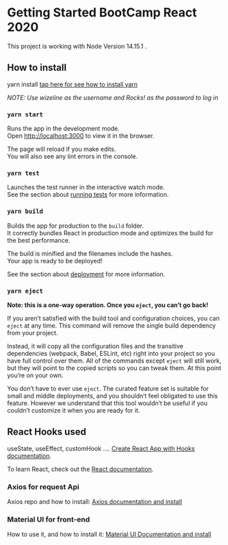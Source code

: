 # Getting Started BootCamp React 2020

This project is working with Node Version 14.15.1 [](https://nodejs.org/en/download/).

## How to install

yarn install [tap here for see how to install yarn](https://classic.yarnpkg.com/en/docs/install/#mac-stable)

*NOTE: Use wizeline as the username and Rocks! as the password to log in*

### `yarn start`

Runs the app in the development mode.\
Open [http://localhost:3000](http://localhost:3000) to view it in the browser.

The page will reload if you make edits.\
You will also see any lint errors in the console.

### `yarn test`

Launches the test runner in the interactive watch mode.\
See the section about [running tests](https://facebook.github.io/create-react-app/docs/running-tests) for more information.

### `yarn build`

Builds the app for production to the `build` folder.\
It correctly bundles React in production mode and optimizes the build for the best performance.

The build is minified and the filenames include the hashes.\
Your app is ready to be deployed!

See the section about [deployment](https://facebook.github.io/create-react-app/docs/deployment) for more information.

### `yarn eject`

**Note: this is a one-way operation. Once you `eject`, you can’t go back!**

If you aren’t satisfied with the build tool and configuration choices, you can `eject` at any time. This command will remove the single build dependency from your project.

Instead, it will copy all the configuration files and the transitive dependencies (webpack, Babel, ESLint, etc) right into your project so you have full control over them. All of the commands except `eject` will still work, but they will point to the copied scripts so you can tweak them. At this point you’re on your own.

You don’t have to ever use `eject`. The curated feature set is suitable for small and middle deployments, and you shouldn’t feel obligated to use this feature. However we understand that this tool wouldn’t be useful if you couldn’t customize it when you are ready for it.

## React Hooks used

useState, useEffect, customHook .... [Create React App with Hooks documentation](https://reactjs.org/docs/hooks-intro.html).

To learn React, check out the [React documentation](https://reactjs.org/).

### Axios for request Api

Axios repo and how to install: [Axios documentation and install](https://github.com/axios/axios)

### Material UI for front-end

How to use it, and how to install it: [Material UI Documentation and install](https://material-ui.com/)

